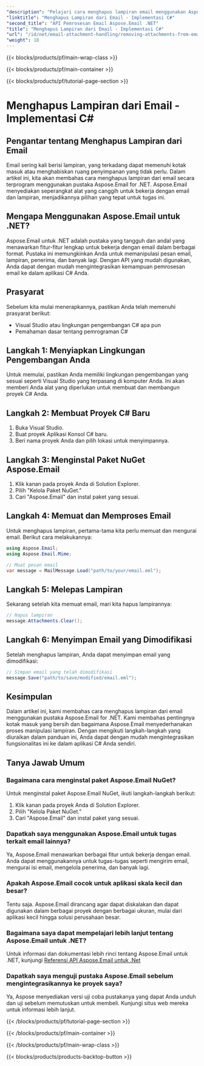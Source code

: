 ```yaml
---
"description": "Pelajari cara menghapus lampiran email menggunakan Aspose.Email untuk .NET. Panduan langkah demi langkah dengan kode sumber C#."
"linktitle": "Menghapus Lampiran dari Email - Implementasi C#"
"second_title": "API Pemrosesan Email Aspose.Email .NET"
"title": "Menghapus Lampiran dari Email - Implementasi C#"
"url": "/id/net/email-attachment-handling/removing-attachments-from-emails-csharp-implementation/"
"weight": 18
---
```


{{< blocks/products/pf/main-wrap-class >}}

{{< blocks/products/pf/main-container >}}

{{< blocks/products/pf/tutorial-page-section >}}

# Menghapus Lampiran dari Email - Implementasi C#


## Pengantar tentang Menghapus Lampiran dari Email

Email sering kali berisi lampiran, yang terkadang dapat memenuhi kotak masuk atau menghabiskan ruang penyimpanan yang tidak perlu. Dalam artikel ini, kita akan membahas cara menghapus lampiran dari email secara terprogram menggunakan pustaka Aspose.Email for .NET. Aspose.Email menyediakan seperangkat alat yang canggih untuk bekerja dengan email dan lampiran, menjadikannya pilihan yang tepat untuk tugas ini.

## Mengapa Menggunakan Aspose.Email untuk .NET?

Aspose.Email untuk .NET adalah pustaka yang tangguh dan andal yang menawarkan fitur-fitur lengkap untuk bekerja dengan email dalam berbagai format. Pustaka ini memungkinkan Anda untuk memanipulasi pesan email, lampiran, penerima, dan banyak lagi. Dengan API yang mudah digunakan, Anda dapat dengan mudah mengintegrasikan kemampuan pemrosesan email ke dalam aplikasi C# Anda.

## Prasyarat

Sebelum kita mulai menerapkannya, pastikan Anda telah memenuhi prasyarat berikut:

- Visual Studio atau lingkungan pengembangan C# apa pun
- Pemahaman dasar tentang pemrograman C#

## Langkah 1: Menyiapkan Lingkungan Pengembangan Anda

Untuk memulai, pastikan Anda memiliki lingkungan pengembangan yang sesuai seperti Visual Studio yang terpasang di komputer Anda. Ini akan memberi Anda alat yang diperlukan untuk membuat dan membangun proyek C# Anda.

## Langkah 2: Membuat Proyek C# Baru

1. Buka Visual Studio.
2. Buat proyek Aplikasi Konsol C# baru.
3. Beri nama proyek Anda dan pilih lokasi untuk menyimpannya.

## Langkah 3: Menginstal Paket NuGet Aspose.Email

1. Klik kanan pada proyek Anda di Solution Explorer.
2. Pilih "Kelola Paket NuGet."
3. Cari "Aspose.Email" dan instal paket yang sesuai.

## Langkah 4: Memuat dan Memproses Email

Untuk menghapus lampiran, pertama-tama kita perlu memuat dan mengurai email. Berikut cara melakukannya:

```csharp
using Aspose.Email;
using Aspose.Email.Mime;

// Muat pesan email
var message = MailMessage.Load("path/to/your/email.eml");
```

## Langkah 5: Melepas Lampiran

Sekarang setelah kita memuat email, mari kita hapus lampirannya:

```csharp
// Hapus lampiran
message.Attachments.Clear();
```

## Langkah 6: Menyimpan Email yang Dimodifikasi

Setelah menghapus lampiran, Anda dapat menyimpan email yang dimodifikasi:

```csharp
// Simpan email yang telah dimodifikasi
message.Save("path/to/save/modified/email.eml");
```

## Kesimpulan

Dalam artikel ini, kami membahas cara menghapus lampiran dari email menggunakan pustaka Aspose.Email for .NET. Kami membahas pentingnya kotak masuk yang bersih dan bagaimana Aspose.Email menyederhanakan proses manipulasi lampiran. Dengan mengikuti langkah-langkah yang diuraikan dalam panduan ini, Anda dapat dengan mudah mengintegrasikan fungsionalitas ini ke dalam aplikasi C# Anda sendiri.

## Tanya Jawab Umum

### Bagaimana cara menginstal paket Aspose.Email NuGet?

Untuk menginstal paket Aspose.Email NuGet, ikuti langkah-langkah berikut:
1. Klik kanan pada proyek Anda di Solution Explorer.
2. Pilih "Kelola Paket NuGet."
3. Cari "Aspose.Email" dan instal paket yang sesuai.

### Dapatkah saya menggunakan Aspose.Email untuk tugas terkait email lainnya?

Ya, Aspose.Email menawarkan berbagai fitur untuk bekerja dengan email. Anda dapat menggunakannya untuk tugas-tugas seperti mengirim email, mengurai isi email, mengelola penerima, dan banyak lagi.

### Apakah Aspose.Email cocok untuk aplikasi skala kecil dan besar?

Tentu saja. Aspose.Email dirancang agar dapat diskalakan dan dapat digunakan dalam berbagai proyek dengan berbagai ukuran, mulai dari aplikasi kecil hingga solusi perusahaan besar.

### Bagaimana saya dapat mempelajari lebih lanjut tentang Aspose.Email untuk .NET?

Untuk informasi dan dokumentasi lebih rinci tentang Aspose.Email untuk .NET, kunjungi [Referensi API Aspose.Email untuk .Net](https://reference.aspose.com/email/net)

### Dapatkah saya menguji pustaka Aspose.Email sebelum mengintegrasikannya ke proyek saya?

Ya, Aspose menyediakan versi uji coba pustakanya yang dapat Anda unduh dan uji sebelum memutuskan untuk membeli. Kunjungi situs web mereka untuk informasi lebih lanjut.

{{< /blocks/products/pf/tutorial-page-section >}}

{{< /blocks/products/pf/main-container >}}

{{< /blocks/products/pf/main-wrap-class >}}

{{< blocks/products/products-backtop-button >}}